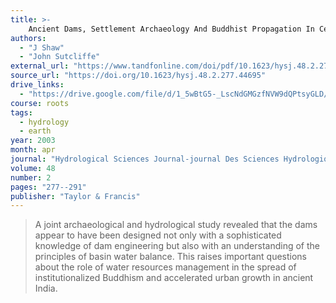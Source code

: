 ```yaml
---
title: >-
    Ancient Dams, Settlement Archaeology And Buddhist Propagation In Central India: The Hydrological Background
authors:
  - "J Shaw"
  - "John Sutcliffe"
external_url: "https://www.tandfonline.com/doi/pdf/10.1623/hysj.48.2.277.44695?needAccess=true"
source_url: "https://doi.org/10.1623/hysj.48.2.277.44695"
drive_links:
  - "https://drive.google.com/file/d/1_5wBtG5-_LscNdGMGzfNVW9dQPtsyGLD/view?usp=share_link"
course: roots
tags:
  - hydrology
  - earth
year: 2003
month: apr
journal: "Hydrological Sciences Journal-journal Des Sciences Hydrologiques"
volume: 48
number: 2
pages: "277--291"
publisher: "Taylor & Francis"
---
```


> A joint archaeological and hydrological study revealed that the dams appear to have been designed not only with a sophisticated knowledge of dam engineering but also with an understanding of the principles of basin water balance.
> This raises important questions about the role of water resources management in the spread of institutionalized Buddhism and accelerated urban growth in ancient India.
